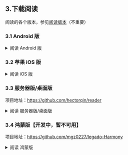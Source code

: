 ## 3.下载阅读
阅读的各个版本，参见[阅读版本](./Version.md)（不重要）

###  3.1 Android 版
<details><summary> 阅读 Android 版 </summary>

#### 3.1.1 Android Beta 版
**点击链接，下载安装包并安装，推荐使用共存版**
https://miaogongzi.lanzout.com/b01rgkhhe

| 下载站点                                                      | 版本   | 备注            |
| ------------------------------------------------------------ | ----- | -------------- |
| [阅读Beta版 蓝奏云](https://miaogongzi.lanzout.com/b01rgkhhe)  | 测试版 | 无需代理，无需登录 |
| [Github Action](https://github.com/gedoor/legado/actions)    | 测试版 | 需要代理，需要登录 |
| [Telegram 频道](https://t.me/Legado_Channels)                 | 稳定版 | 需要代理，需要登录 |
| [Telegram 频道(Beta版)](https://t.me/Legado_Beta)             | 测试版 | 需要代理，需要登录 |


<details><summary> Android 正式版 & Pro 版 </summary>

#### ~~3.1.2 Android 正式版~~
**Android 正式版已经停止更新，不推荐继续使用**

| 下载站点                                                      | 版本   | 备注            |
| ------------------------------------------------------------ | ----- | -------------- |
| [喵公子阅读资源](https://yuedu.miaogongzi.net)                 | 稳定版 | 无需代理，无需登录 |
| [Github Release](https://github.com/gedoor/legado/releases)  | 稳定版 | 需要代理，无需登录 |
| [Telegram 频道](https://t.me/Legado_Channels)                 | 稳定版 | 需要代理，需要登录 |


#### ~~3.1.3 阅读 Pro 版~~
**阅读 Pro 版已经停止更新，不推荐继续使用。所有 Pro 版限定功能已经移植到普通版（2023.11.01）**
</details>
</details>


### 3.2 苹果 iOS 版
<details><summary> 阅读 iOS 版 </summary>
<details><summary> 阅读官方 iOS 版 </summary>

#### ~~3.2.1 官方 iOS 版~~【已停止开发】
官方 iOS 版已经停止开发
~~官方正在进行 [iOS版](https://github.com/gedoor/YueDuFlutter) 的测试，[近期在TF测试](https://gedoor.github.io/download) ，最新消息请见：[Telegram 频道(iOS版)](https://t.me/legado_ios)~~

| 下载站点                                              | 备注        |
| ---------------------------------------------------- | ---------- |
| ~~[GitHub](https://github.com/gedoor/YueDuFlutter)~~ | 已经停止开发 |
| ~~[Telegram 频道(iOS版)](https://t.me/legado_ios)~~   | 已经停止开发 |
</details>


#### 3.2.2 非官方 iOS 版
兼容阅读书源的**非官方软件**：

| 软件名称 | 备注                       |
| ------- | -------------------------- |
| [源阅](https://github.com/kaich/SourceReadSite) | 兼容阅读书源，【源阅读】的后续版本，TestFlight 付费 ￥128 |
| [千阅](https://apps.apple.com/app/id1665963317) | 不完全兼容阅读书源，需要付费 ￥98 |
| ~~[读不舍手](https://apps.apple.com/app/id1662413517)~~ | 不完全兼容阅读书源，广告较多，会员付费 |


<details><summary> 已下架软件 </summary>

#### 3.2.2 已下架软件
| 软件名称 | 备注                       |
| ------- | -------------------------- |
| ~~星文阅读~~ | 停止维护，现已下架 |
| ~~[青果阅读](https://apps.apple.com/app/id1142490639)~~ | 停止维护，现已下架，不完全兼容阅读书源
| ~~[源阅读](https://github.com/kaich/Yuedu)~~ | 停止维护，现已下架 |
| ~~[花火阅读](https://apps.apple.com/app/id1546631588)~~ | 停止维护，现已下架 |
</details>


#### 3.2.3 iOS 替代软件
不兼容阅读书源的，其他换源阅读软件

| 软件名称 | 备注                        |
| ------- | -------------------------- |
| [益达](https://github.com/xiaohucode/yidaRule/releases) | 开源（苹果&安卓） |
| [用心读书](https://apps.apple.com/app/id1569793141) | 付费 TestFlight |
| 香色闺阁 | 已下架 |
| 爱阅书香 | 已下架 |
</details>


### 3.3 服务器版/桌面版
项目地址：https://github.com/hectorqin/reader
<details><summary> 阅读 服务器版/桌面版 </summary>

| 下载站点                                              | 版本   | 备注            |
| ---------------------------------------------------- | ----- | -------------- |
| [Github](https://github.com/hectorqin/reader/releases)        |  | 需要代理 |
| [Telegram 频道](https://t.me/facker_channel)          |  | 需要代理，需要登录 |
| 微信公众号【假装大佬】 |  |  |
</details>


### 3.4 鸿蒙版【开发中，暂不可用】
项目地址：https://github.com/mgz0227/legado-Harmony
<details><summary> 阅读 鸿蒙版 </summary>

| 下载站点                                              | 版本   | 备注            |
| ---------------------------------------------------- | ----- | -------------- |
| [Github](https://github.com/mgz0227/legado-Harmony/releases)  | 开发中 |   |
| [Gitee](https://gitee.com/mgz0227/legado-Harmony/releases)    | 开发中 |   |
</details>
